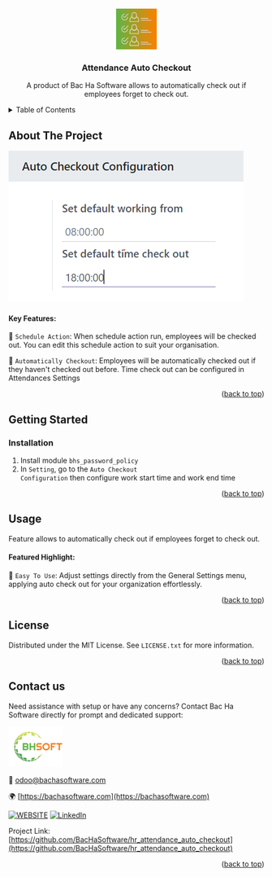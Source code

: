 
<a name="readme-top"></a>

<!-- PROJECT DETAILS -->
<br />
<div align="center">
  <a href="https://github.com/BacHaSoftware/hr_attendance_auto_checkout">
    <img src="/bhs_attendance_auto_checkout/static/description/icon.png" alt="Logo" width="80" height="80">
  </a>

  <h3 align="center">Attendance Auto Checkout</h3>

  <p align="center">
    A product of Bac Ha Software allows to automatically check out if employees forget to check out.
<br />
  </p>
</div>



<!-- TABLE OF CONTENTS -->
<details>
  <summary>Table of Contents</summary>
  <ol>
    <li>
      <a href="#about-the-project">About The Project</a>
    </li>
    <li>
      <a href="#getting-started">Getting Started</a>
      <ul>
        <!-- <li><a href="#prerequisites">Prerequisites</a></li> -->
        <li><a href="#installation">Installation</a></li>
      </ul>
    </li>
    <li><a href="#usage">Usage</a></li>
    <li><a href="#license">License</a></li>
    <li><a href="#contact-us">Contact us</a></li>
  </ol>
</details>



<!-- ABOUT THE PROJECT -->
## About The Project

<div align="left">
  <a href="https://github.com/BacHaSoftware/hr_attendance_auto_checkout">
    <img src="/bhs_attendance_auto_checkout/static/description/imgs/screen/setting.PNG" alt="Setting">
  </a>
</div>

#### Key Features:

🌟 <code>Schedule Action</code>: When schedule action run, employees will be checked out. You can edit this schedule action to suit your organisation.

🌟 <code>Automatically Checkout</code>: Employees will be automatically checked out if they haven't checked out before. Time check out can be configured in Attendances Settings


<p align="right">(<a href="#readme-top">back to top</a>)</p>


<!-- GETTING STARTED -->
## Getting Started

<!-- PREREQUISTES
### Prerequisites

This module needs the Python library pandas, otherwise it cannot be installed and used. Install pandas through the command
  ```sh
  sudo pip3 install pandas
  ```
 -->
### Installation

1. Install module  <code>bhs_password_policy</code>
2. In <code>Setting</code>, go to the <code>Auto Checkout Configuration</code> then configure work start time and work end time

<p align="right">(<a href="#readme-top">back to top</a>)</p>

<!-- USAGE EXAMPLES -->
## Usage

Feature allows to automatically check out if employees forget to check out.

#### Featured Highlight:

🌟 <code>Easy To Use</code>: Adjust settings directly from the General Settings menu, applying auto check out for your organization effortlessly.

<p align="right">(<a href="#readme-top">back to top</a>)</p>



<!-- LICENSE -->
## License

Distributed under the MIT License. See `LICENSE.txt` for more information.

<p align="right">(<a href="#readme-top">back to top</a>)</p>



<!-- CONTACT US-->
## Contact us
Need assistance with setup or have any concerns? Contact Bac Ha Software directly for prompt and dedicated support:
<div align="left">
  <a href="https://github.com/BacHaSoftware">
    <img src="/bhs_attendance_auto_checkout/static/description/imgs/logo.png" alt="Logo" height="80">
  </a>
</div>

📨 odoo@bachasoftware.com

🌍 [https://bachasoftware.com](https://bachasoftware.com)

[![WEBSITE][website-shield]][website-url] [![LinkedIn][linkedin-shield]][linkedin-url]

Project Link: [https://github.com/BacHaSoftware/hr_attendance_auto_checkout](https://github.com/BacHaSoftware/hr_attendance_auto_checkout)


<p align="right">(<a href="#readme-top">back to top</a>)</p>



<!-- MARKDOWN LINKS & IMAGES -->
<!-- https://www.markdownguide.org/basic-syntax/#reference-style-links -->
[license-url]: https://github.com/BacHaSoftware/bhs_attendance_auto_checkout/blob/15.0/LICENSE.txt
[linkedin-shield]: https://img.shields.io/badge/-LinkedIn-black.svg?style=for-the-badge&logo=linkedin&colorB=555
[linkedin-url]: https://www.linkedin.com/company/bac-ha-software
[website-shield]: https://img.shields.io/badge/-website-black.svg?style=for-the-badge&logo=website&colorB=555
[website-url]: https://bachasoftware.com